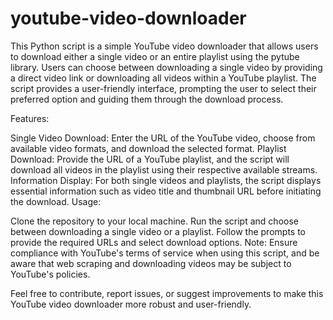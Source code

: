 # youtube-video-downloader
This Python script is a simple YouTube video downloader that allows users to download either a single video or an entire playlist using the pytube library. Users can choose between downloading a single video by providing a direct video link or downloading all videos within a YouTube playlist. The script provides a user-friendly interface, prompting the user to select their preferred option and guiding them through the download process.

Features:

Single Video Download: Enter the URL of the YouTube video, choose from available video formats, and download the selected format.
Playlist Download: Provide the URL of a YouTube playlist, and the script will download all videos in the playlist using their respective available streams.
Information Display: For both single videos and playlists, the script displays essential information such as video title and thumbnail URL before initiating the download.
Usage:

Clone the repository to your local machine.
Run the script and choose between downloading a single video or a playlist.
Follow the prompts to provide the required URLs and select download options.
Note:
Ensure compliance with YouTube's terms of service when using this script, and be aware that web scraping and downloading videos may be subject to YouTube's policies.

Feel free to contribute, report issues, or suggest improvements to make this YouTube video downloader more robust and user-friendly.
